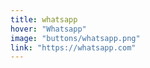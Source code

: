 ```yaml
---
title: whatsapp
hover: "Whatsapp"
image: "buttons/whatsapp.png"
link: "https://whatsapp.com"
---
```

